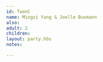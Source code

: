 ```yaml
---
id: TwonC
name: Mingxi Yang & Joelle Buxmann
also:
adult: 2
children:
layout: party.hbs
notes:

---
```

